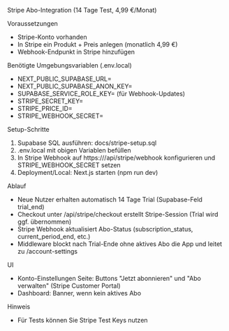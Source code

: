 Stripe Abo-Integration (14 Tage Test, 4,99 €/Monat)

Voraussetzungen
- Stripe-Konto vorhanden
- In Stripe ein Produkt + Preis anlegen (monatlich 4,99 €)
- Webhook-Endpunkt in Stripe hinzufügen

Benötigte Umgebungsvariablen (.env.local)
- NEXT_PUBLIC_SUPABASE_URL=
- NEXT_PUBLIC_SUPABASE_ANON_KEY=
- SUPABASE_SERVICE_ROLE_KEY= (für Webhook-Updates)
- STRIPE_SECRET_KEY=
- STRIPE_PRICE_ID=
- STRIPE_WEBHOOK_SECRET=

Setup-Schritte
1) Supabase SQL ausführen: docs/stripe-setup.sql
2) .env.local mit obigen Variablen befüllen
3) In Stripe Webhook auf https://<domain>/api/stripe/webhook konfigurieren und STRIPE_WEBHOOK_SECRET setzen
4) Deployment/Local: Next.js starten (npm run dev)

Ablauf
- Neue Nutzer erhalten automatisch 14 Tage Trial (Supabase-Feld trial_end)
- Checkout unter /api/stripe/checkout erstellt Stripe-Session (Trial wird ggf. übernommen)
- Stripe Webhook aktualisiert Abo-Status (subscription_status, current_period_end, etc.)
- Middleware blockt nach Trial-Ende ohne aktives Abo die App und leitet zu /account-settings

UI
- Konto-Einstellungen Seite: Buttons "Jetzt abonnieren" und "Abo verwalten" (Stripe Customer Portal)
- Dashboard: Banner, wenn kein aktives Abo

Hinweis
- Für Tests können Sie Stripe Test Keys nutzen


